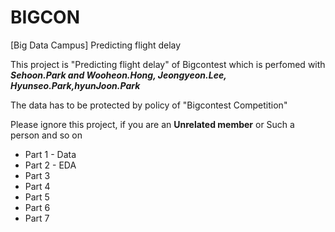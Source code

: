 # BIGCON

[Big Data Campus] Predicting flight delay

This project is "Predicting flight delay" of Bigcontest which is perfomed with 
**_Sehoon.Park and Wooheon.Hong, Jeongyeon.Lee, Hyunseo.Park,hyunJoon.Park_**

The data has to be protected by policy of "Bigcontest Competition"

Please ignore this project, if you are an **Unrelated member** or Such a person and so on

- Part 1 - Data
- Part 2 - EDA
- Part 3
- Part 4
- Part 5
- Part 6
- Part 7
